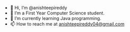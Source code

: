 - 👋 Hi, I’m @anishteepireddy
- 👀 I’m a First Year Computer Science student.
- 🌱 I’m currently learning Java programming.
- 📫 How to reach me at anishteepireddy04@gmail.com

<!---
anishteepireddy/anishteepireddy is a ✨ special ✨ repository because its `README.md` (this file) appears on your GitHub profile.
You can click the Preview link to take a look at your changes.
--->
